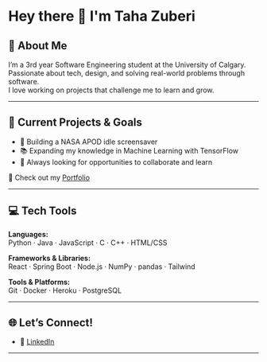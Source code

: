 # Hey there 👋 I'm Taha Zuberi  

## 🌟 About Me  
I’m a 3rd year Software Engineering student at the University of Calgary.  
Passionate about tech, design, and solving real-world problems through software.  
I love working on projects that challenge me to learn and grow.  

---

## 🚀 Current Projects & Goals  
- 🔧 Building a NASA APOD idle screensaver  
- 📚 Expanding my knowledge in Machine Learning with TensorFlow  
- 🌱 Always looking for opportunities to collaborate and learn  

📂 Check out my [Portfolio](https://tahazuberi.vercel.app)  

---

## 💻 Tech Tools

**Languages:**  
Python · Java · JavaScript · C · C++ · HTML/CSS  

**Frameworks & Libraries:**  
React · Spring Boot · Node.js · NumPy · pandas · Tailwind  

**Tools & Platforms:**  
Git · Docker · Heroku · PostgreSQL  

---

## 🌐 Let’s Connect!  
- 💼 [LinkedIn](https://www.linkedin.com/in/taha-zuberi/)  

---

